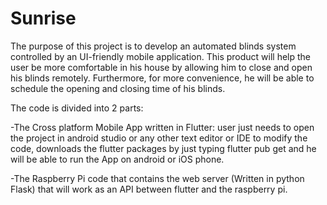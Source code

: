 # Sunrise

The purpose of this project is to develop an automated blinds system controlled by an UI-friendly mobile application. This product will help the user be more comfortable in his house by allowing him to close and open his blinds remotely. Furthermore, for more convenience, he will be able to schedule the opening and closing time of his blinds.

The code is divided into 2 parts:

-The Cross platform Mobile App written in Flutter: user just needs to open the project in android studio or any other text editor or IDE to modify the code, downloads the flutter packages by just typing flutter pub get and he will be able to run the App on android or iOS phone.

-The Raspberry Pi code that contains the web server (Written in python Flask) that will work as an API between flutter and the raspberry pi. 
